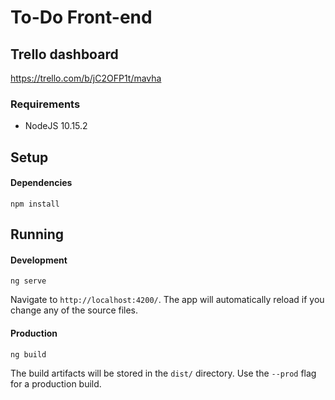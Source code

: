 # To-Do Front-end

## Trello dashboard

https://trello.com/b/jC2OFP1t/mavha

### Requirements
* NodeJS 10.15.2

## Setup

#### Dependencies
```
npm install
```
## Running
#### Development
```
ng serve
```
Navigate to `http://localhost:4200/`. The app will automatically reload if you change any of the source files.
#### Production
```
ng build
```
The build artifacts will be stored in the `dist/` directory. Use the `--prod` flag for a production build.

